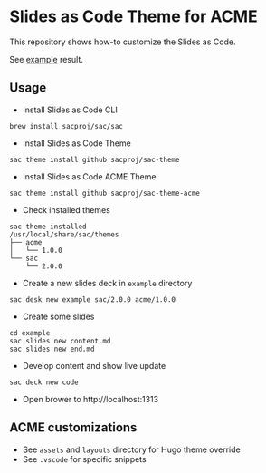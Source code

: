 # Slides as Code Theme for ACME

This repository shows how-to customize the Slides as Code.

See [example](https://sacproj.github.io/sac-theme-acme/) result.

## Usage
- Install Slides as Code CLI
```
brew install sacproj/sac/sac
```
- Install Slides as Code Theme
```
sac theme install github sacproj/sac-theme
```
- Install Slides as Code ACME Theme
```
sac theme install github sacproj/sac-theme-acme
```
- Check installed themes
```
sac theme installed
/usr/local/share/sac/themes
├── acme
│   └── 1.0.0
└── sac
    └── 2.0.0
```
- Create a new slides deck in `example` directory
```
sac desk new example sac/2.0.0 acme/1.0.0
```
- Create some slides
```
cd example
sac slides new content.md
sac slides new end.md
```
- Develop content and show live update
```
sac deck new code
```
- Open brower to http://localhost:1313

## ACME customizations
- See `assets` and `layouts` directory for Hugo theme override
- See `.vscode` for specific snippets
